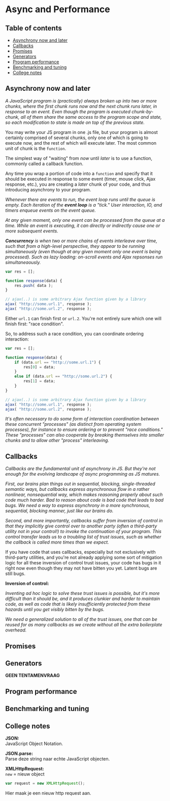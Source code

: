 # Async and Performance

## Table of contents
- [Asynchrony now and later](#asynchrony-now-and-later)  
- [Callbacks](#callbacks)  
- [Promises](#promises)  
- [Generators](#generators)  
- [Program performance](#program-performance)  
- [Benchmarking and tuning](#benchmarking-and-tuning)  
- [College notes](#college-notes)

## Asynchrony now and later

*A JavaScript program is (practically) always broken up into two or more chunks, where the first chunk runs now and the next chunk runs later, in response to an event. Even though the program is executed chunk-by-chunk, all of them share the same access to the program scope and state, so each modification to state is made on top of the previous state.*

You may write your JS program in one .js file, but your program is almost certainly comprised of several chunks, only one of which is going to execute now, and the rest of which will execute later. The most common unit of chunk is the ```function```.

The simplest way of "waiting" from *now* until *later* is to use a function, commonly called a callback function.

Any time you wrap a portion of code into a ```function``` and specify that it should be executed in response to some event (timer, mouse click, Ajax response, etc.), you are creating a *later* chunk of your code, and thus introducing asynchrony to your program.

*Whenever there are events to run, the event loop runs until the queue is empty. Each iteration of the **event loop** is a "tick." User interaction, IO, and timers enqueue events on the event queue.*

*At any given moment, only one event can be processed from the queue at a time. While an event is executing, it can directly or indirectly cause one or more subsequent events.*

***Concurrency** is when two or more chains of events interleave over time, such that from a high-level perspective, they appear to be running simultaneously (even though at any given moment only one event is being processed). Such as lazy loading: on-scroll events and Ajax repsonses run simultaneaously.*

```javascript 
var res = [];

function response(data) {
	res.push( data );
}

// ajax(..) is some arbitrary Ajax function given by a library
ajax( "http://some.url.1", response );
ajax( "http://some.url.2", response );
```
Either ```url.1``` can finish first or ```url.2```. You're not entirely sure which one will finish first: "race condition".

So, to address such a race condition, you can coordinate ordering interaction:
```javascript
var res = [];

function response(data) {
	if (data.url == "http://some.url.1") {
		res[0] = data;
	}
	else if (data.url == "http://some.url.2") {
		res[1] = data;
	}
}

// ajax(..) is some arbitrary Ajax function given by a library
ajax( "http://some.url.1", response );
ajax( "http://some.url.2", response );
```

*It's often necessary to do some form of interaction coordination between these concurrent "processes" (as distinct from operating system processes), for instance to ensure ordering or to prevent "race conditions." These "processes" can also cooperate by breaking themselves into smaller chunks and to allow other "process" interleaving.*


## Callbacks

*Callbacks are the fundamental unit of asynchrony in JS. But they're not enough for the evolving landscape of async programming as JS matures.*

*First, our brains plan things out in sequential, blocking, single-threaded semantic ways, but callbacks express asynchronous flow in a rather nonlinear, nonsequential way, which makes reasoning properly about such code much harder. Bad to reason about code is bad code that leads to bad bugs.
We need a way to express asynchrony in a more synchronous, sequential, blocking manner, just like our brains do.*

*Second, and more importantly, callbacks suffer from inversion of control in that they implicitly give control over to another party (often a third-party utility not in your control!) to invoke the continuation of your program. This control transfer leads us to a troubling list of trust issues, such as whether the callback is called more times than we expect.*

If you have code that uses callbacks, especially but not exclusively with third-party utilities, and you're not already applying some sort of mitigation logic for all these inversion of control trust issues, your code has bugs in it right now even though they may not have bitten you yet. Latent bugs are still bugs.

**Inversion of control:**

*Inventing ad hoc logic to solve these trust issues is possible, but it's more difficult than it should be, and it produces clunkier and harder to maintain code, as well as code that is likely insufficiently protected from these hazards until you get visibly bitten by the bugs.*

*We need a generalized solution to all of the trust issues, one that can be reused for as many callbacks as we create without all the extra boilerplate overhead.*

## Promises

## Generators

**GEEN TENTAMENVRAAG**

## Program performance

## Benchmarking and tuning

## College notes

**JSON:**  
JavaScript Object Notation. 

**JSON.parse:**  
Parse deze string naar echte JavaScript objecten.

**XMLHttpRequest:**  
```new``` = nieuw object

```javascript
var request = new XMLHttpRequest();
```
Hier maak je een nieuw http request aan.
